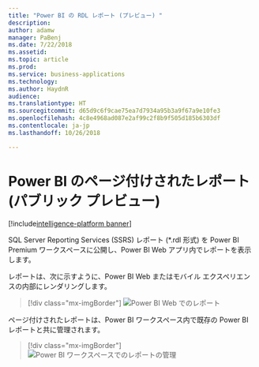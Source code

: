 ```yaml
---
title: "Power BI の RDL レポート (プレビュー) "
description: 
author: adamw
manager: PaBenj
ms.date: 7/22/2018
ms.assetid: 
ms.topic: article
ms.prod: 
ms.service: business-applications
ms.technology: 
ms.author: HaydnR
audience: 
ms.translationtype: HT
ms.sourcegitcommit: d65d9c6f9cae75ea7d7934a95b3a9f67a9e10fe3
ms.openlocfilehash: 4c8e4968ad087e2af99c2f8b9f505d185b6303df
ms.contentlocale: ja-jp
ms.lasthandoff: 10/26/2018

---
```

# <a name="paginated-reports-in-power-bi-public-preview"></a>Power BI のページ付けされたレポート (パブリック プレビュー) 

[!include[intelligence-platform banner](../../includes/intelligence-platform.md)]



SQL Server Reporting Services (SSRS) レポート (\*.rdl 形式) を Power BI Premium ワークスペースに公開し、Power BI Web アプリ内でレポートを表示します。 

レポートは、次に示すように、Power BI Web またはモバイル エクスペリエンスの内部にレンダリングします。

> [!div class="mx-imgBorder"]
> ![Power BI Web でのレポート](media/rdl-report-render.png "Power BI Web でのレポート")

ページ付けされたレポートは、Power BI ワークスペース内で既存の Power BI レポートと共に管理されます。

> [!div class="mx-imgBorder"]
> ![Power BI ワークスペースでのレポートの管理](media/rdl-report-list.png "Power BI ワークスペースでのレポートの管理")

